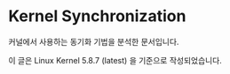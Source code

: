 # Kernel Synchronization

커널에서 사용하는 동기화 기법을 분석한 문서입니다.

이 글은 Linux Kernel 5.8.7 \(latest\) 을 기준으로 작성되었습니다.

